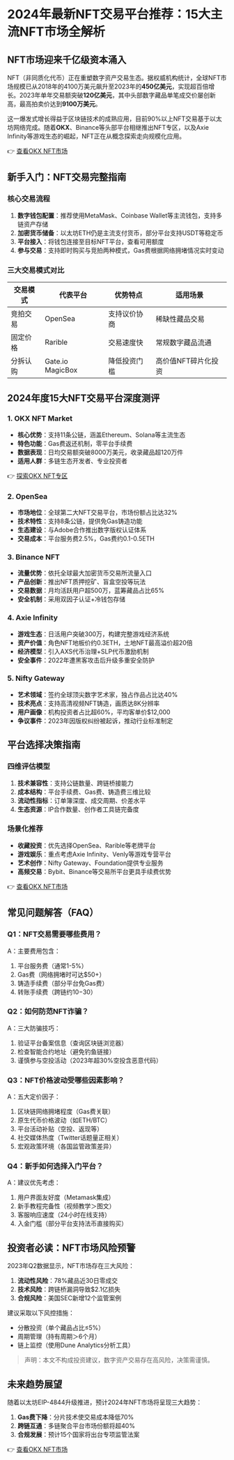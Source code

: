 # 2024年最新NFT交易平台推荐：15大主流NFT市场全解析

## NFT市场迎来千亿级资本涌入

NFT（非同质化代币）正在重塑数字资产交易生态。据权威机构统计，全球NFT市场规模已从2018年的4100万美元飙升至2023年的**450亿美元**，实现超百倍增长。2023年单年交易额突破**120亿美元**，其中头部数字藏品单笔成交价屡创新高，最高拍卖价达到**9100万美元**。

这一爆发式增长得益于区块链技术的成熟应用，目前90%以上NFT交易基于以太坊网络完成。随着**OKX**、Binance等头部平台相继推出NFT专区，以及Axie Infinity等游戏生态的崛起，NFT正在从概念探索走向规模化应用。

👉 [查看OKX NFT市场](https://bit.ly/okx_welcome)

## 新手入门：NFT交易完整指南

### 核心交易流程
1. **数字钱包配置**：推荐使用MetaMask、Coinbase Wallet等主流钱包，支持多链资产存储
2. **加密货币储备**：以太坊ETH仍是主流支付货币，部分平台支持USDT等稳定币
3. **平台接入**：将钱包连接至目标NFT平台，查看可用额度
4. **参与交易**：支持即时购买与竞拍两种模式，Gas费根据网络拥堵情况实时变动

### 三大交易模式对比
| 交易模式     | 代表平台          | 优势特点                  | 适用场景                |
|------------|-----------------|-----------------------|---------------------|
| 竞拍交易     | OpenSea        | 支持议价协商              | 稀缺性藏品交易          |
| 固定价格     | Rarible        | 交易速度快                | 常规数字藏品流通        |
| 分拆认购     | Gate.io MagicBox | 降低投资门槛              | 高价值NFT碎片化投资    |

## 2024年度15大NFT交易平台深度测评

### 1. OKX NFT Market
- **核心优势**：支持11条公链，涵盖Ethereum、Solana等主流生态
- **特色功能**：Gas费返还机制，零平台手续费
- **数据表现**：日均交易额突破8000万美元，收录藏品超120万件
- **适用人群**：多链生态开发者、专业投资者

👉 [探索OKX NFT专区](https://bit.ly/okx_welcome)

### 2. OpenSea
- **市场地位**：全球第二大NFT交易平台，市场份额占比达32%
- **技术特性**：支持8条公链，提供免Gas铸造功能
- **生态建设**：与Adobe合作推出数字版权认证体系
- **交易成本**：平台服务费2.5%，Gas费约0.1-0.5ETH

### 3. Binance NFT
- **流量优势**：依托全球最大加密货币交易所流量入口
- **产品创新**：推出NFT质押挖矿、盲盒空投等玩法
- **交易数据**：月均活跃用户超500万，蓝筹藏品占比65%
- **安全机制**：采用双因子认证+冷钱包存储

### 4. Axie Infinity
- **游戏生态**：日活用户突破300万，构建完整游戏经济系统
- **资产价值**：角色NFT地板价约0.3ETH，土地NFT最高溢价超20倍
- **经济模型**：引入AXS代币治理+SLP代币激励机制
- **安全事件**：2022年遭黑客攻击后升级多重安全防护

### 5. Nifty Gateway
- **艺术领域**：签约全球顶尖数字艺术家，独占作品占比达40%
- **技术亮点**：支持高清视频NFT铸造，画质达8K分辨率
- **用户画像**：机构投资者占比超60%，平均客单价$12,000
- **争议事件**：2023年因版权纠纷被起诉，推动行业标准制定

## 平台选择决策指南

### 四维评估模型
1. **技术兼容性**：支持公链数量、跨链桥接能力
2. **成本结构**：平台手续费、Gas费、铸造费三维比较
3. **流动性指标**：订单簿深度、成交周期、价差水平
4. **生态资源**：IP合作数量、创作者工具链完备度

### 场景化推荐
- **收藏投资**：优先选择OpenSea、Rarible等老牌平台
- **游戏娱乐**：重点考虑Axie Infinity、Venly等游戏专营平台
- **艺术创作**：Nifty Gateway、Foundation提供专业服务
- **高频交易**：Bybit、Binance等交易所平台更具手续费优势

👉 [查看OKX NFT市场](https://bit.ly/okx_welcome)

## 常见问题解答（FAQ）

### Q1：NFT交易需要哪些费用？
A：主要费用包含：
1. 平台服务费（通常1-5%）
2. Gas费（网络拥堵时可达$50+）
3. 铸造手续费（部分平台免Gas费）
4. 转账手续费（跨链约$10-$30）

### Q2：如何防范NFT诈骗？
A：三大防骗技巧：
1. 验证平台备案信息（查询区块链浏览器）
2. 检查智能合约地址（避免钓鱼链接）
3. 谨慎参与空投活动（2023年超30%空投含恶意代码）

### Q3：NFT价格波动受哪些因素影响？
A：五大定价因子：
1. 区块链网络拥堵程度（Gas费关联）
2. 原生代币价格波动（如ETH/BTC）
3. 平台活动补贴（空投、返现等）
4. 社交媒体热度（Twitter话题量正相关）
5. 宏观政策环境（各国监管政策差异）

### Q4：新手如何选择入门平台？
A：建议优先考虑：
1. 用户界面友好度（Metamask集成）
2. 新手教程完备性（视频教学＞图文）
3. 客服响应速度（24小时在线支持）
4. 入金门槛（部分平台支持法币直接购买）

## 投资者必读：NFT市场风险预警

2023年Q2数据显示，NFT市场存在三大风险：
1. **流动性风险**：78%藏品近30日零成交
2. **技术风险**：跨链桥漏洞导致$2.1亿损失
3. **合规风险**：美国SEC新增12个监管案例

建议采取以下风控措施：
- 分散投资（单个藏品占比≤5%）
- 周期管理（持有周期＞6个月）
- 链上监控（使用Dune Analytics分析工具）

> 声明：本文不构成投资建议，数字资产交易存在高风险，决策需谨慎。

## 未来趋势展望

随着以太坊EIP-4844升级推进，预计2024年NFT市场将呈现三大趋势：
1. **Gas费下降**：分片技术使交易成本降低70%
2. **跨链互通**：多链聚合平台市场份额将超40%
3. **合规发展**：预计15个国家将出台专项监管法案

👉 [查看OKX NFT市场](https://bit.ly/okx_welcome)